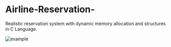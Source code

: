 # Airline-Reservation-
Realistic reservation system with dynamic memory allocation and structures in C Language.

![example](https://github.com/sefasarac/Airline-Reservation-/assets/70567964/c3680579-d035-4b5d-9215-cc252c91c917)


